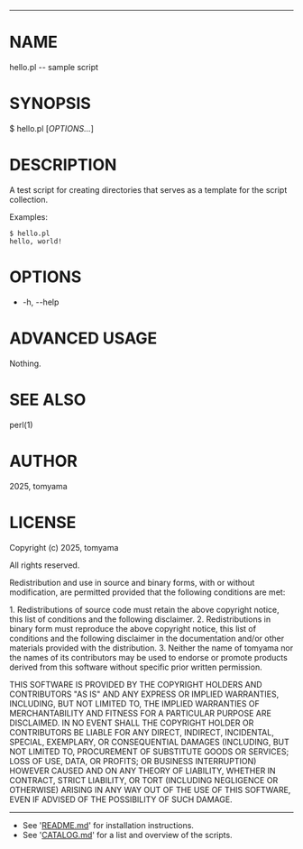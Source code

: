 <!--- This file is auto-generated by `make catalog`. Do not edit manually. -->

* * *
# NAME

hello.pl -- sample script

# SYNOPSIS

$ hello.pl \[_OPTIONS..._\]

# DESCRIPTION

A test script for creating directories that serves as a template for the script collection.

Examples:

    $ hello.pl
    hello, world!

# OPTIONS

- -h, --help

# ADVANCED USAGE

Nothing.

# SEE ALSO

perl(1)

# AUTHOR

2025, tomyama

# LICENSE

Copyright (c) 2025, tomyama

All rights reserved.

Redistribution and use in source and binary forms, with or without
modification, are permitted provided that the following conditions are met:

1\. Redistributions of source code must retain the above copyright notice,
   this list of conditions and the following disclaimer.
2\. Redistributions in binary form must reproduce the above copyright notice,
   this list of conditions and the following disclaimer in the documentation
   and/or other materials provided with the distribution.
3\. Neither the name of tomyama nor the names of its contributors
   may be used to endorse or promote products derived from this software
   without specific prior written permission.

THIS SOFTWARE IS PROVIDED BY THE COPYRIGHT HOLDERS AND CONTRIBUTORS "AS IS"
AND ANY EXPRESS OR IMPLIED WARRANTIES, INCLUDING, BUT NOT LIMITED TO, THE
IMPLIED WARRANTIES OF MERCHANTABILITY AND FITNESS FOR A PARTICULAR PURPOSE ARE
DISCLAIMED. IN NO EVENT SHALL THE COPYRIGHT HOLDER OR CONTRIBUTORS BE LIABLE
FOR ANY DIRECT, INDIRECT, INCIDENTAL, SPECIAL, EXEMPLARY, OR CONSEQUENTIAL
DAMAGES (INCLUDING, BUT NOT LIMITED TO, PROCUREMENT OF SUBSTITUTE GOODS OR
SERVICES; LOSS OF USE, DATA, OR PROFITS; OR BUSINESS INTERRUPTION) HOWEVER
CAUSED AND ON ANY THEORY OF LIABILITY, WHETHER IN CONTRACT, STRICT LIABILITY,
OR TORT (INCLUDING NEGLIGENCE OR OTHERWISE) ARISING IN ANY WAY OUT OF THE USE
OF THIS SOFTWARE, EVEN IF ADVISED OF THE POSSIBILITY OF SUCH DAMAGE.

* * *
- See '[README.md](../README.md)' for installation instructions.
- See '[CATALOG.md](CATALOG.md)' for a list and overview of the scripts.
